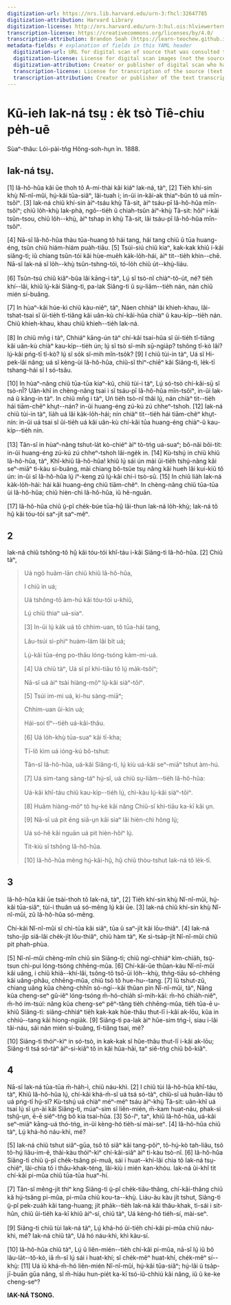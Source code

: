 ```yaml
---
digitization-url: https://nrs.lib.harvard.edu/urn-3:fhcl:32647785
digitization-attribution: Harvard Library
digitization-license: http://nrs.harvard.edu/urn-3:hul.ois:hlviewerterms
transcription-license: https://creativecommons.org/licenses/by/4.0/
transcription-attribution: Brandon Seah (https://learn-teochew.github.io)
metadata-fields: # explanation of fields in this YAML header
  digitization-url: URL for digital scan of source that was consulted to make the text transcription
  digitization-license: License for digital scan images (not the source text itself)
  digitization-attribution: Creator or publisher of digital scan who has released the scan under above license
  transcription-license: License for transcription of the source (text only, not the images), i.e. this document
  transcription-attribution: Creator or publisher of the text transcription
---
```


# Kū-ieh Iak-ná tsṳ : e̍k tsò Tiê-chiu pe̍h-uē

Sùaⁿ-thâu: Lói-pài-tn̂g Hông-soh-hṳn ìn. 1888.

## Iak-ná tsṳ.
<!-- Iak-ná tsṳ 1-->

[1] Iâ-hô-hûa kâi ūe thoh tõ A-mí-thài kâi kiáⁿ Iak-ná, tàⁿ,
[2] Tie̍h khí-sin khṳ̀ Nî-nî-mûi, hṳ́-kâi tūa-siâⁿ, lâi-tuah i; in-ũi in-kâi-ak thiaⁿ-bûn tõ uá mīn-tsôiⁿ.
[3] Iak-ná chiũ khí-sin àiⁿ-tsáu khṳ̀ Tã-sit, àiⁿ tsáu-pī Iâ-hô-hûa mīn-tsôiⁿ; chiũ lo̍h-khṳ̀ Iak-phà, ngõ--tie̍h ũ chiah-tsûn àiⁿ-khṳ̀ Tã-sit: hôiⁿ i-kâi tsûn-tsou, chiũ lo̍h--khṳ̀, àiⁿ tshap in khṳ̀ Tã-sit, lâi tsáu-pī Iâ-hô-hûa mīn-tsôiⁿ.

[4] Nā-sĩ Iâ-hô-hûa thàu tūa-huang tõ hái tang, hái tang chiũ ũ tūa huang-éng, tsûn chiũ hiám-hiám pua̍h-tiāu.
[5] Tsúi-siú chiũ kiaⁿ, kak-kak khiû i-kâi siãng-tì; iũ chiang tsûn-tói kâi hùe-mue̍h ka̍k-lo̍h-hái, àiⁿ tit--tie̍h khin--chē. Nā-sĩ Iak-ná sĩ lo̍h--khṳ̀ tsûn-tshng-tói, tó-lo̍h chiũ u̍t--khṳ̀-liáu.

[6] Tsûn-tsú chiû kiâⁿ-bûa lâi kāng-i tàⁿ, Lṳ́ sĩ tsò-nî chiàⁿ-tõ-u̍t, né? tie̍h khí--lâi, khiû lṳ́-kâi Siãng-tì, pa-lak Siãng-tì ũ sṳ-liãm--tie̍h nán, nán chiũ mién sí-buâng.

[7] In hùaⁿ-kâi húe-kì chiũ kàu-niêⁿ, tàⁿ, Náen chhiáⁿ lâi khieh-khau, lâi-tshat-tsai sĩ ũi-tie̍h tî-tiâng kâi uân-kù chí-kâi-hũa chiàⁿ ũ kau-ki̍p--tie̍h nán. Chiũ khieh-khau, khau chiũ khieh--tie̍h Iak-ná.

[8] In chiũ mn̄g i tàⁿ, Chhiáⁿ kāng-ún tàⁿ chí-kâi tsai-hũa sĩ ũi-tie̍h tî-tiâng kâi uân-kù chiàⁿ kau-ki̍p--tie̍h ún; lṳ́ sĩ tsò sĩ-mih sṳ̄-ngia̍p? tshông tî-kò lâi? lṳ́-kâi pńg-tī tî-kò? lṳ́ sĩ so̍k sĩ-mih mîn-tso̍k?
[9] I chiũ tùi-in tàⁿ, Uá sĩ Hi-pek-lâi nâng; uá sĩ kèng-ùi Iâ-hô-hûa, chiũ-sĩ thiⁿ-chiēⁿ kâi Siãng-tì, le̍k-tī tshang-hái sĩ I só-tsãu.

[10] In hùaⁿ-nâng chiũ tūa-tūa kiaⁿ-kũ, chiũ tùi-i tàⁿ, Lṳ́ só-tsò chí-kâi-sṳ̄ sĩ tsò-nÎ? Uân-khî in chèng-nâng tsai i sĩ tsáu-pī Iâ-hô-hûa mīn-tsôiⁿ, in-ũi Iak-ná ũ kāng-in tàⁿ. In chiũ mn̄g i tàⁿ, Uń tie̍h tsò-nî thãi lṳ́, nán chiàⁿ tit--tie̍h hái tiām-chẽⁿ khṳt--nán? in-ũi huang-éng zú-kú zú chheⁿ-tshoh.
[12] Iak-ná chiũ tùi-in tàⁿ, lia̍h uá lâi ka̍k-lo̍h-hái; nín chiàⁿ tit--tie̍h hái tiām-chẽⁿ khṳt-nín: in-ũi uá tsai sĩ ũi-tie̍h uá kâi uân-kù chí-kâi tūa huang-éng chiàⁿ-ũ kau-ki̍p--tie̍h nín.

[13] Tãn-sĩ in hùaⁿ-nâng tshut-la̍t kò-chiéⁿ àiⁿ tò-tńg uá-suaⁿ; bô-nãi bõi-tit: in-ũi huang-éng zú-kú zú chheⁿ-tshoh lâi-nge̍k in.
[14] Kù-tshṳ́ in chiũ khiû Iâ-hô-hûa, tàⁿ, Khî-khiû Iâ-hô-hûa! khiû lṳ́ sái ún mài ũi-tie̍h tshṳ́-nâng kâi seⁿ-miāⁿ tì-kàu sí-buâng, mài chiang bô-tsũe tsṳ nâng kâi hueh lâi kui-kiũ tõ ún: in-ũi sĩ Iâ-hô-hûa lṳ́ íⁿ-keng zû lṳ́-kâi chí-ì tsò-sū.
[15] In chiũ lia̍h Iak-ná ka̍k-lo̍h-hái: hái kâi huang-éng chiũ tiām-chẽⁿ. In chèng-nâng chiũ tūa-tūa ùi Iâ-hô-hûa; chiũ hièn-chì Iâ-hô-hûa, iũ hẽ-nguān.

[17] Iâ-hô-hûa chiũ ṳ̃-pĩ che̍k-búe tūa-hṳ̂ lâi-thun Iak-ná lo̍h-khṳ̀; Iak-ná tõ hṳ̂ kâi tóu-tói saⁿ-jit saⁿ-mêⁿ.

## 2
<!-- Iak-ná tsṳ 2-->

Iak-ná chiũ tshông-tõ hṳ̂ kâi tóu-tói khî-táu i-kâi Siãng-tì Iâ-hô-hûa.
[2] Chiũ tàⁿ,

> Uá ngõ huãm-lān chiũ khiû Iâ-hô-hûa,
>
> I chiũ ìn uá;
>
> Uá tshông-tõ àm-hú kâi tóu-tói u-khiû,
>
> Lṳ́ chiũ thiaⁿ uá-siaⁿ.
>
> [3] In-ũi lṳ́ ka̍k uá tõ chhim-uan, tõ tūa-hái tang,
>
> Lâu-tsúi sì-phìⁿ huàm-lãm lâi bi̍t uá;
>
> Lṳ́-kâi tūa-éng po-thâu lóng-tsóng kám-mi-uá.
>
> [4] Uá chiũ tàⁿ, Uá sĩ pĩ khì-tiāu tõ lṳ́ ma̍k-tsôiⁿ;
>
> Nā-sĩ uá àiⁿ tsài hiàng-mōⁿ lṳ́-kâi siàⁿ-tōiⁿ.
>
> [5] Tsúi im-mi uá, ki-hu sàng-miāⁿ;
>
> Chhim-uan ûi-kín uá;
>
> Hái-soi tîⁿ--tie̍h uá-kâi-thâu.
>
> [6] Uá lo̍h-khṳ̀ tūa-suaⁿ kâi tī-kha;
>
> Tī-lô kìm uá ióng-kú bô-tshut:
>
> Tãn-sĩ Iâ-hô-hûa, uá-kâi Siãng-tì, lṳ́ kiù uá-kâi seⁿ-miāⁿ tshut àm-hú.
>
> [7] Uá sim-tang sàng-táⁿ hṳ́-sî, uá chiũ sṳ-liãm--tie̍h Iâ-hô-hûa:
>
> Uá-kâi khî-táu chiũ kau-ki̍p--tiéh lṳ́, chì-kàu lṳ́-kâi siàⁿ-tōiⁿ.
>
> [8] Huâm hiàng-mōⁿ tõ hṳ-ké kâi nâng Chiũ-sĩ khì-tiāu ka-kī kâi ṳn.
>
> [9] Nā-sī uá pit ēng siā-ṳn kâi siaⁿ lâi hièn-chì hõng lṳ́;
>
> Uá só-hẽ kâi nguān uá pit hièn-hôiⁿ lṳ́.
>
> Tit-kiù sĩ tshông Iâ-hô-hûa.
>
> [10] Iâ-hô-hûa mẽng hṳ́-kâi-hṳ̂, hṳ̂ chiũ thòu-tshut Iak-ná tõ le̍k-tī.

## 3
<!-- Iak-ná tsṳ 3-->

Iâ-hô-hûa kâi ūe tsài-thoh tõ Iak-ná, tàⁿ,
[2] Tie̍h khí-sin khṳ̀ Nî-nî-mûi, hṳ́-kâi tūa-siâⁿ, tùi-i thuân uá só-mẽng lṳ́ kâi ūe.
[3] Iak-ná chiũ khí-sin khṳ̀ Nî-nî-mûi, zû Iâ-hô-hûa só-mẽng.

Chí-kâi Nî-nî-mûi sĩ chì-tūa kâi siâⁿ, tūa ũ saⁿ-ji̍t kâi lōu-thiâⁿ.
[4] Iak-ná tsho-ji̍p siâ-lãi che̍k-ji̍t lōu-thiâⁿ, chiũ hàm tàⁿ, Ke sì-tsa̍p-ji̍t Nî-nî-mûi chiũ pit phah-phùa.

[5] Nî-nî-mûi chèng-mîn chiũ sìn Siãng-tì; chiũ ngí-chhiáⁿ kìm-chia̍h, tsṳ̃-tsun chì-pui lóng-tsóng chhēng-mûa.
[6] Chí-kâi-ūe thûan-kàu Nî-nî-mûi kâi uâng, i chiũ khiã--khí-lâi, tsông-tõ tsō-ūi lóh--khṳ̀, thǹg-tiāu só-chhēng kâi uâng-phâu, chhēng-mûa, chiũ tsõ tõ hue-hu--tang.
[7] Iũ tshut-zũ, chiang uâng kũa chèng-chhîn só-ngí--kâi thûan pìn Nî-nî-mûi, tàⁿ, Nâng kũa cheng-seⁿ gû-iêⁿ lóng-tsóng m̄-hó-chia̍h sĩ-mih-kâi: m̄-hó chia̍h-niêⁿ, m̄-hó ím-tsúi: nâng kũa cheng-seⁿ pêⁿ-tâng tie̍h chhēng-mûa, tie̍h tūa-ē u-khiû Siãng-tì: siãng-chhiáⁿ tie̍h kak-kak hûe-thâu thut-lī i-kâi ak-lōu, kũa in chhiú--tang kâi hiong-ngia̍k.
[9] Siãng-tì pa-lak àiⁿ hûe-sim tńg-ì, siau i-lâi tãi-náu, sái nán mién sí-buâng, tî-tiâng tsai, mé?

[10] Siãng-tì thóiⁿ-kìⁿ in só-tsò, in kak-kak sĩ hûe-thâu thut-lī i-kâi ak-lōu; Siãng-tì tsá só-tàⁿ àiⁿ-si-kiâⁿ tõ in kâi hũa-hāi, taⁿ siẽ-tńg chiũ bô-kiâⁿ.

## 4
<!-- Iak-ná tsṳ 4-->

Nā-sĩ Iak-ná tūa-tūa m̄-háh-ì, chiũ náu-khì.
[2] I chiũ tùi Iâ-hô-hûa khî-táu, tàⁿ, Khiû Iâ-hô-hûa lṳ́, chí-kâi khá-m̄-sĩ uá tsá só-tàⁿ, chiũ-sĩ uá huân-liáu tõ uá pńg-tī hṳ́-sî? Kù-tshṳ́ uá chiàⁿ méⁿ-méⁿ tsáu àiⁿ-khṳ̀ Tã-sit: uân-khî uá tsai lṳ́ sĩ ṳn-ài kâi Siãng-tì, múaⁿ-sim sĩ liên-mién, m̄-kam huat-náu, phak-si tshṳ̂-ṳn, ē-ē siẽⁿ-tńg bô kia tsai-hũa.
[3] Só-íⁿ, taⁿ, khiû Iâ-hô-hûa, uá-kâi seⁿ-miāⁿ kāng-uá thó-tńg, in-ũi kèng-hó tie̍h-sí mài-seⁿ.
[4] Iâ-hô-hûa chiũ tàⁿ, Lṳ́ khá-hó náu-khì, mé?

[5] Iak-ná chiũ tshut siâⁿ-gūa, tsõ tõ siâⁿ kâi tang-pôiⁿ, tõ-hṳ́-kò tah-liâu, tsõ tõ-hṳ́ liâu-im-ẽ, thãi-kàu thóiⁿ-kìⁿ chí-kâi-siâⁿ àiⁿ tì-kàu tsò-nî.
[6] Iâ-hô-hûa Siãng-tì chiũ ṳ̃-pĩ che̍k-tsâng pi-muâ, sái i huat--khí-lâi chia tõ Iak-ná tsṳ-chiẽⁿ, lâi-chia tõ i thâu-khak-téng, lâi-kiù i mién kan-khóu. Iak-ná ũi-khî tit chí-kâi pi-mûa chiũ tūa-tūa huaⁿ-hí.

[7] Tãn-sĩ mêng-ji̍t thiⁿ kng Siãng-tì ṳ̃-pĩ che̍k-tiâu-thâng, chí-kâi-thâng chiũ kã hṳ́-tsâng pi-mûa, pi-mûa chiũ kou-ta--khṳ̀. Liáu-ãu kàu ji̍t tshut, Siãng-tì ṳ̃-pĩ pek-zua̍h kâi tang-huang; ji̍t pha̍k--tie̍h Iak-ná kâi thâu-khak, tì-sái i sit-hûn, chiũ ũi-tie̍h ka-kī khiû àiⁿ-sí, chiũ tàⁿ, Uá kèng-hó tiéh-sí, mài-seⁿ.

[9] Siãng-tì chiũ tùi Iak-ná tàⁿ, Lṳ́ khá-hó ũi-tie̍h chí-kâi pi-mûa chiũ náu-khì, mé? Iak-ná chiũ tàⁿ, Uá hó náu-khì, khì kàu-sí.

[10] Iâ-hô-hûa chiũ tàⁿ, Lṳ́ ũ liên-mién--tie̍h chí-kâi pi-mûa, nā-sĩ lṳ́ iũ bô lâu-la̍t--tõ-kò, iā m̄-sĩ lṳ́ sái i huat-khí; sĩ che̍k-mêⁿ huat-khí, che̍k-mêⁿ sí--khṳ̀:
[11] Uá iũ khá-m̄-hó liên-mién Nî-nî-mûi, hṳ́-kâi tūa-siâⁿ; hṳ́-lãi ũ tsa̍p-jī-buān gūa nâng, sĩ m̄-hiáu hun-pie̍t ka-kī tsó-iũ-chhiú kâi nâng, iũ ũ ke-ke cheng-seⁿ? 

**IAK-NÁ TSONG.**
